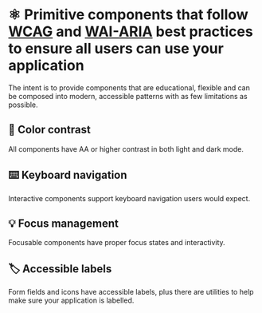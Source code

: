 # ⚛️ Primitive components that follow [WCAG](https://www.w3.org/WAI/standards-guidelines/wcag/) and [WAI-ARIA](https://www.w3.org/WAI/ARIA/apg/) best practices to ensure all users can use your application
The intent is to provide components that are educational, flexible and can be composed into modern, accessible patterns with as few limitations as possible.

## 🔆 Color contrast
All components have AA or higher contrast in both light and dark mode.

## ⌨️ Keyboard navigation
Interactive components support keyboard navigation users would expect.

## 💡 Focus management
Focusable components have proper focus states and interactivity.

## 🏷️ Accessible labels
Form fields and icons have accessible labels, plus there are utilities to help make sure your application is labelled.
